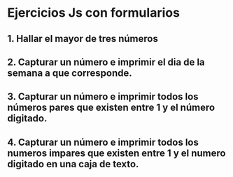 # Ejercicios Js con formularios

## 1. Hallar el mayor de tres números

## 2. Capturar un número e imprimir el dia de la semana a que corresponde.

## 3. Capturar un número e imprimir todos los números pares que existen entre 1 y el número digitado.

## 4. Capturar un número e imprimir todos los numeros impares que existen entre 1 y el numero digitado en una caja de texto.
